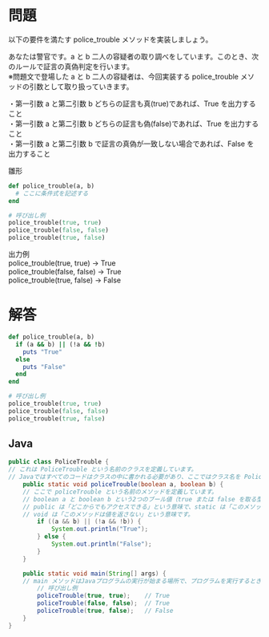 # 問題

以下の要件を満たす police_trouble メソッドを実装しましょう。

あなたは警官です。a と b 二人の容疑者の取り調べをしています。このとき、次のルールで証言の真偽判定を行います。  
※問題文で登場した a と b 二人の容疑者は、今回実装する police_trouble メソッドの引数として取り扱っていきます。

・第一引数 a と第二引数 b どちらの証言も真(true)であれば、True を出力すること  
・第一引数 a と第二引数 b どちらの証言も偽(false)であれば、True を出力すること  
・第一引数 a と第二引数 b で証言の真偽が一致しない場合であれば、False を出力すること

雛形

```ruby
def police_trouble(a, b)
  # ここに条件式を記述する
end

# 呼び出し例
police_trouble(true, true)
police_trouble(false, false)
police_trouble(true, false)
```

出力例  
police_trouble(true, true) → True  
police_trouble(false, false) → True  
police_trouble(true, false) → False

# 解答

```ruby
def police_trouble(a, b)
  if (a && b) || (!a && !b)
    puts "True"
  else
    puts "False"
  end
end

# 呼び出し例
police_trouble(true, true)
police_trouble(false, false)
police_trouble(true, false)
```

## Java

```java
public class PoliceTrouble {
// これは PoliceTrouble という名前のクラスを定義しています。
// Javaではすべてのコードはクラスの中に書かれる必要があり、ここではクラス名を PoliceTrouble としています。
    public static void policeTrouble(boolean a, boolean b) {
    // ここで policeTrouble という名前のメソッドを定義しています。
    // boolean a と boolean b という2つのブール値（true または false を取る型）の引数を受け取ります。
    // public は「どこからでもアクセスできる」という意味で、static は「このメソッドはクラスに属し、オブジェクトを生成しなくても使える」ことを示しています。
    // void は「このメソッドは値を返さない」という意味です。
        if ((a && b) || (!a && !b)) {
            System.out.println("True");
        } else {
            System.out.println("False");
        }
    }

    public static void main(String[] args) {
    // main メソッドはJavaプログラムの実行が始まる場所で、プログラムを実行するときに最初に呼び出されます。
        // 呼び出し例
        policeTrouble(true, true);    // True
        policeTrouble(false, false);  // True
        policeTrouble(true, false);   // False
    }
}

```
